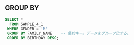 ## GROUP BY
<!-- GROUP BY -->
```sql
SELECT *
  FROM SAMPLE_4_1
 WHERE GENDER = 'M'
 GROUP BY FAMILY_NAME    -- 集約キー。データをグループ化する。
 ORDER BY BIRTHDAY DESC;
```